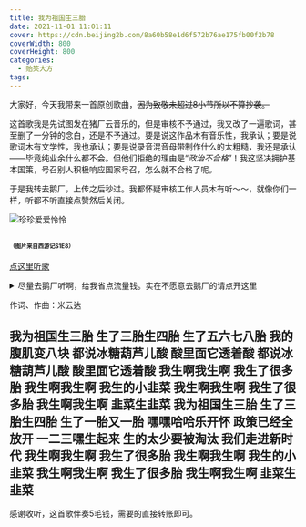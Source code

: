```yaml
---
title: 我为祖国生三胎
date: 2021-11-01 11:01:11
cover: https://cdn.beijing2b.com/8a60b58e1d6f572b76ae175fb00f2b78
coverWidth: 800
coverHeight: 800
categories:
  - 贻笑大方
tags:
---
```



大家好，今天我带来一首原创歌曲，~~因为致敬未超过8小节所以不算抄袭。~~
<!-- more -->
这首歌我是先试图发在猪厂云音乐的，但是审核不予通过，我又改了一遍歌词，甚至删了一分钟的念白，还是不予通过。要是说这作品木有音乐性，我承认；要是说歌词木有文学性，我也承认；要是说录音混音母带制作什么的太粗糙，我还是承认——毕竟纯业余什么都不会。但他们拒绝的理由是“*政治不合格*”！我这坚决拥护基本国策，号召别人积极响应国家号召，怎么就不合格了呢。

于是我转去鹅厂，上传之后秒过。我都怀疑审核工作人员木有听～～，就像你们一样，听都不听直接点赞然后关闭。

![珍珍爱爱怜怜](https://cdn.beijing2b.com/3ec33a4147b46f55491a19a4e83084d5)

<font size=1>（图片来自西游记S1E8）</font>
---

[点这里听歌](https://y.qq.com/n/ryqq/songDetail/001Mwa430TCSD5)

<details>
<summary>尽量去鹅厂听啊，给我省点流量钱。实在不愿意去鹅厂的请点开这里</summary>

 {% aplayer 我为祖国生三胎 米云达 https://cdn.beijing2b.com/music/shengshengsheng.mp3 %}

</details>

作词、作曲：米云达

我为祖国生三胎
生了三胎生四胎
生了五六七八胎
我的腹肌变八块
都说冰糖葫芦儿酸
酸里面它透着酸
都说冰糖葫芦儿酸
酸里面它透着酸
我生啊我生啊
我生了很多胎
我生啊我生啊
我生的小韭菜
我生啊我生啊
我生了很多胎
我生啊我生啊
韭菜生韭菜
我为祖国生三胎
生了三胎生四胎
生了一胎又一胎
嘿嘿哈哈乐开怀
政策已经全放开
一二三嘿生起来
生的太少要被淘汰
我们走进新时代
我生啊我生啊
我生了很多胎
我生啊我生啊
我生的小韭菜
我生啊我生啊
我生了很多胎
我生啊我生啊
韭菜生韭菜
---

感谢收听，这首歌伴奏5毛钱，需要的直接转账即可。